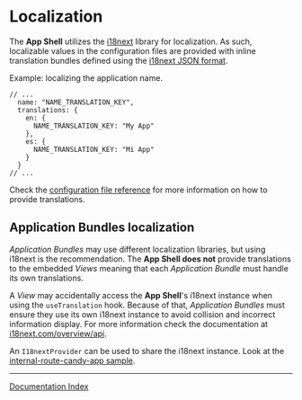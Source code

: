 # Localization

The **App Shell** utilizes the [i18next](https://www.i18next.com/) library for localization. As such, localizable values in the configuration files are provided with inline translation bundles defined using the [i18next JSON format](https://www.i18next.com/misc/json-format).

Example: localizing the application name.

```jsonc
// ...
  name: "NAME_TRANSLATION_KEY",
  translations: {
    en: {
      NAME_TRANSLATION_KEY: "My App"
    },
    es: {
      NAME_TRANSLATION_KEY: "Mi App"
    }
  }
// ...
```

Check the [configuration file reference](./config-file.md#Localization) for more information on how to provide translations.

## Application Bundles localization

_Application Bundles_ may use different localization libraries, but using i18next is the recommendation.
The **App Shell does not** provide translations to the embedded _Views_ meaning that each _Application Bundle_ must handle its own translations.

A _View_ may accidentally access the **App Shell**'s i18next instance when using the `useTranslation` hook.
Because of that, _Application Bundles_ must ensure they use its own i18next instance to avoid collision and incorrect information display.
For more information check the documentation at [i18next.com/overview/api](https://www.i18next.com/overview/api#createinstance).

An `I18nextProvider` can be used to share the i18next instance. Look at the [internal-route-candy-app sample](../client/samples/internal-route-candy-app/src/pages/Main/Main.tsx).

___
[Documentation Index](./README.md)
